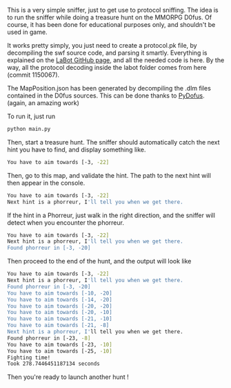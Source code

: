 This is a very simple sniffer, just to get use to protocol sniffing.
The idea is to run the sniffer while doing a treasure hunt on the MMORPG D0fus.
Of course, it has been done for educational purposes only, and shouldn't be used in game. 

It works pretty simply, you just need to create a protocol.pk file, by decompiling the swf source code, and parsing it smartly.
Everything is explained on the [LaBot GitHub page](https://github.com/louisabraham/LaBot), and all the needed code is here.
By the way, all the protocol decoding inside the labot folder comes from here (commit 1150067).

The MapPosition.json has been generated by decompiling the .dlm files contained in the D0fus sources. This can be done thanks to [PyDofus](https://github.com/balciseri/PyDofus).
(again, an amazing work)

To run it, just run 
```bash
python main.py
```

Then, start a treasure hunt. The sniffer should automatically catch the next hint you have to find, and display something like.
```bash
You have to aim towards [-3, -22]
```

Then, go to this map, and validate the hint. The path to the next hint will then appear in the console.

```bash
You have to aim towards [-3, -22]
Next hint is a phorreur, I'll tell you when we get there.
```

If the hint in a Phorreur, just walk in the right direction, and the sniffer will detect when you encounter the phorreur.

```bash
You have to aim towards [-3, -22]
Next hint is a phorreur, I'll tell you when we get there.
Found phorreur in [-3, -20]
```

Then proceed to the end of the hunt, and the output will look like
```bash
You have to aim towards [-3, -22]
Next hint is a phorreur, I'll tell you when we get there.
Found phorreur in [-3, -20]
You have to aim towards [-10, -20]
You have to aim towards [-14, -20]
You have to aim towards [-20, -20]
You have to aim towards [-20, -10]
You have to aim towards [-21, -10]
You have to aim towards [-21, -8]
Next hint is a phorreur, I'll tell you when we get there.
Found phorreur in [-23, -8]
You have to aim towards [-23, -10]
You have to aim towards [-25, -10]
Fighting time!
Took 278.7446451187134 seconds
```

Then you're ready to launch another hunt !